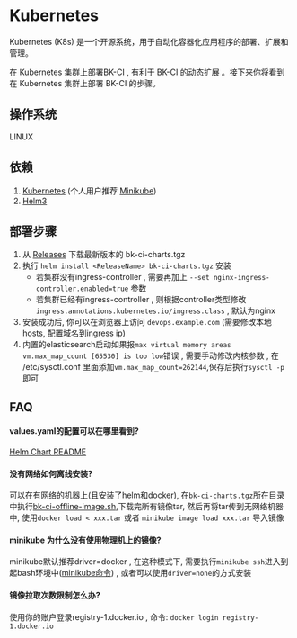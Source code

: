 # Kubernetes

Kubernetes (K8s) 是一个开源系统，用于自动化容器化应用程序的部署、扩展和管理。

在 Kubernetes 集群上部署BK-CI , 有利于 BK-CI 的动态扩展 。接下来你将看到在 Kubernetes 集群上部署 BK-CI 的步骤。

## 操作系统
LINUX

## 依赖
1. [Kubernetes](https://kubernetes.io/) (个人用户推荐 [Minikube](https://minikube.sigs.k8s.io/docs/start/))
2. [Helm3](https://helm.sh/docs/intro/install/)

## 部署步骤
1. 从 [Releases](https://github.com/TencentBlueKing/bk-ci/releases) 下载最新版本的 bk-ci-charts.tgz
2. 执行 `helm install <ReleaseName> bk-ci-charts.tgz` 安装
    - 若集群没有ingress-controller , 需要再加上 `--set nginx-ingress-controller.enabled=true` 参数
    - 若集群已经有ingress-controller , 则根据controller类型修改 `ingress.annotations.kubernetes.io/ingress.class` , 默认为nginx
3. 安装成功后, 你可以在浏览器上访问 `devops.example.com` (需要修改本地hosts, 配置域名到ingress ip)
4. 内置的elasticsearch启动如果报`max virtual memory areas vm.max_map_count [65530] is too low`错误 , 需要手动修改内核参数 , 在 /etc/sysctl.conf 里面添加`vm.max_map_count=262144`,保存后执行`sysctl -p`即可

## FAQ
#### values.yaml的配置可以在哪里看到?
[Helm Chart README](https://github.com/TencentBlueKing/bk-ci/blob/master/helm-charts/README.md)
#### 没有网络如何离线安装?
可以在有网络的机器上(且安装了helm和docker), 在`bk-ci-charts.tgz`所在目录中执行[bk-ci-offline-image.sh](./script/bk-ci-offline-image.sh),下载完所有镜像tar, 然后再将tar传到无网络机器中, 使用`docker load < xxx.tar` 或者 `minikube image load xxx.tar` 导入镜像
#### minikube 为什么没有使用物理机上的镜像?
minikube默认推荐driver=docker , 在这种模式下, 需要执行`minikube ssh`进入到起bash环境中([minikube命令](https://minikube.sigs.k8s.io/docs/commands/)) , 或者可以使用`driver=none`的方式安装
#### 镜像拉取次数限制怎么办?
使用你的账户登录registry-1.docker.io , 命令: `docker login registry-1.docker.io`
